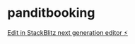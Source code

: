 # panditbooking

[Edit in StackBlitz next generation editor ⚡️](https://stackblitz.com/~/github.com/d2messm/panditbooking)